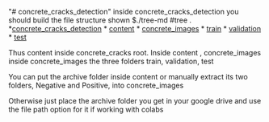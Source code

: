 "# concrete_cracks_detection" 
inside concrete_cracks_detection you should build the file structure shown 
$./tree-md
#tree
.
  *[concrete_cracks_detection](./concrete_cracks_detection)
     * [content](./concrete_cracks_detection/content)
         * [concrete_images](./concrete_cracks_detection/content/concrete_images)
            * [train](./concrete_cracks_detection/content/concrete_images/train)
            * [validation](./concrete_cracks_detection/content/concrete_images/validation)
            * [test](./concrete_cracks_detection/content/concrete_images/test)
     
Thus content inside concrete_cracks root. Inside content , concrete_images inside concrete_images the three folders train, validation, test

You can put the archive folder inside content or manually extract its two folders, Negative and Positive, into concrete_images

Otherwise just place the archive folder you get in your google drive and use the file path option for it if working with colabs